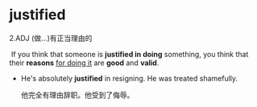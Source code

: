 # justified

2.ADJ (做...)有正当理由的

​	If you think that someone is **justified in doing** something, you think that their **reasons** <u>for doing it</u> are **good** and **valid**.

- He's absolutely **justified** in resigning. He was treated shamefully.

  他完全有理由辞职。他受到了侮辱。


